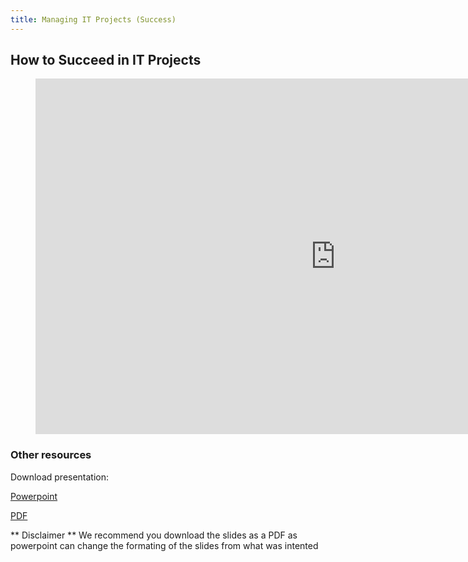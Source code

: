 ```yaml
---
title: Managing IT Projects (Success)
---
```


## How to Succeed in IT Projects

<figure class="video_container">
<iframe src="https://docs.google.com/presentation/d/e/2PACX-1vTYdxMBAIpI0iuP5WjGkApAmsnHX_aD70JMrI5hjghn1I2rfSvYY1c-COlufci1OF8GBDK7aSeKvsD4/embed?start=false&loop=false&delayms=10000" frameborder="0" width="960" height="569" allowfullscreen="true" mozallowfullscreen="true" webkitallowfullscreen="true"></iframe>
</figure>


### Other resources

Download presentation:

[Powerpoint](https://docs.google.com/presentation/d/1n6QS3FNXCWQ6TOjVOpcmLEkLCcb3KXY4QpRXVFvC4nM/export/ppt)

[PDF](https://docs.google.com/presentation/d/1n6QS3FNXCWQ6TOjVOpcmLEkLCcb3KXY4QpRXVFvC4nM/export/pdf)

** Disclaimer ** We recommend you download the slides as a PDF as powerpoint can change the formating of the slides from what was intented
